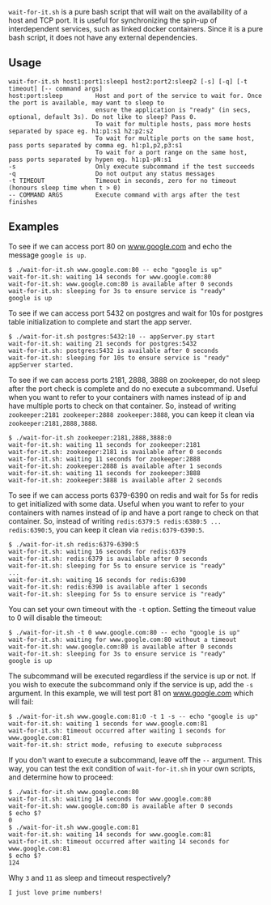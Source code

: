 `wait-for-it.sh` is a pure bash script that will wait on the availability of a host and TCP port.  It is useful for synchronizing the spin-up of interdependent services, such as linked docker containers.  Since it is a pure bash script, it does not have any external dependencies.

## Usage

```
wait-for-it.sh host1:port1:sleep1 host2:port2:sleep2 [-s] [-q] [-t timeout] [-- command args]
host:port:sleep         Host and port of the service to wait for. Once the port is available, may want to sleep to 
                        ensure the application is "ready" (in secs, optional, default 3s). Do not like to sleep? Pass 0.
                        To wait for multiple hosts, pass more hosts separated by space eg. h1:p1:s1 h2:p2:s2
                        To wait for multiple ports on the same host, pass ports separated by comma eg. h1:p1,p2,p3:s1
                        To wait for a port range on the same host, pass ports separated by hypen eg. h1:p1-pN:s1
-s                      Only execute subcommand if the test succeeds
-q                      Do not output any status messages
-t TIMEOUT              Timeout in seconds, zero for no timeout (honours sleep time when t > 0)
-- COMMAND ARGS         Execute command with args after the test finishes
```

## Examples

To see if we can access port 80 on www.google.com and echo the message `google is up`.

```
$ ./wait-for-it.sh www.google.com:80 -- echo "google is up"
wait-for-it.sh: waiting 14 seconds for www.google.com:80
wait-for-it.sh: www.google.com:80 is available after 0 seconds
wait-for-it.sh: sleeping for 3s to ensure service is "ready"
google is up
```

To see if we can access port 5432 on postgres and wait for 10s for postgres table initialization to complete and start the app server.

```
$ ./wait-for-it.sh postgres:5432:10 -- appServer.py start
wait-for-it.sh: waiting 21 seconds for postgres:5432
wait-for-it.sh: postgres:5432 is available after 0 seconds
wait-for-it.sh: sleeping for 10s to ensure service is "ready"
appServer started.
```

To see if we can access ports 2181, 2888, 3888 on zookeeper, do not sleep after the port check is complete and do no execute a subcommand. Useful when you want to refer to your containers with names instead of ip and have multiple ports to check on that container. So, instead of writing `zookeeper:2181 zookeeper:2888 zookeeper:3888`, you can keep it clean via `zookeeper:2181,2888,3888`.

```
$ ./wait-for-it.sh zookeeper:2181,2888,3888:0
wait-for-it.sh: waiting 11 seconds for zookeeper:2181
wait-for-it.sh: zookeeper:2181 is available after 0 seconds
wait-for-it.sh: waiting 11 seconds for zookeeper:2888
wait-for-it.sh: zookeeper:2888 is available after 1 seconds
wait-for-it.sh: waiting 11 seconds for zookeeper:3888
wait-for-it.sh: zookeeper:3888 is available after 2 seconds
```

To see if we can access ports 6379-6390 on redis and wait for 5s for redis to get initialized with some data. Useful when you want to refer to your containers with names instead of ip and have a port range to check on that container. So, instead of writing `redis:6379:5 redis:6380:5 ... redis:6390:5`, you can keep it clean via `redis:6379-6390:5`.

```
$ ./wait-for-it.sh redis:6379-6390:5
wait-for-it.sh: waiting 16 seconds for redis:6379
wait-for-it.sh: redis:6379 is available after 0 seconds
wait-for-it.sh: sleeping for 5s to ensure service is "ready"
...
wait-for-it.sh: waiting 16 seconds for redis:6390
wait-for-it.sh: redis:6390 is available after 1 seconds
wait-for-it.sh: sleeping for 5s to ensure service is "ready"
```

You can set your own timeout with the `-t` option. Setting the timeout value to 0 will disable the timeout:

```
$ ./wait-for-it.sh -t 0 www.google.com:80 -- echo "google is up"
wait-for-it.sh: waiting for www.google.com:80 without a timeout
wait-for-it.sh: www.google.com:80 is available after 0 seconds
wait-for-it.sh: sleeping for 3s to ensure service is "ready"
google is up
```

The subcommand will be executed regardless if the service is up or not. If you wish to execute the subcommand only if the service is up, add the `-s` argument. In this example, we will test port 81 on www.google.com which will fail:

```
$ ./wait-for-it.sh www.google.com:81:0 -t 1 -s -- echo "google is up"
wait-for-it.sh: waiting 1 seconds for www.google.com:81
wait-for-it.sh: timeout occurred after waiting 1 seconds for www.google.com:81
wait-for-it.sh: strict mode, refusing to execute subprocess
```

If you don't want to execute a subcommand, leave off the `--` argument. This way, you can test the exit condition of `wait-for-it.sh` in your own scripts, and determine how to proceed:

```
$ ./wait-for-it.sh www.google.com:80
wait-for-it.sh: waiting 14 seconds for www.google.com:80
wait-for-it.sh: www.google.com:80 is available after 0 seconds
$ echo $?
0
$ ./wait-for-it.sh www.google.com:81
wait-for-it.sh: waiting 14 seconds for www.google.com:81
wait-for-it.sh: timeout occurred after waiting 14 seconds for www.google.com:81
$ echo $?
124
```

Why `3` and `11` as sleep and timeout respectively?
```
I just love prime numbers!
```
